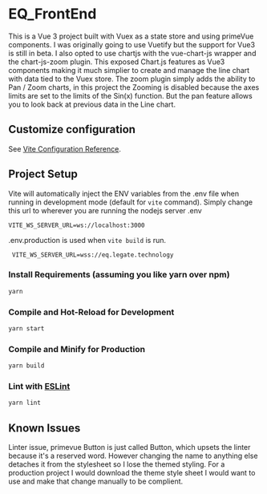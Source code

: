 # EQ_FrontEnd

This is a Vue 3 project built with Vuex as a state store and using primeVue components. I was originally going to use Vuetify but the support for Vue3 is still in beta. I also opted to use chartjs with the vue-chart-js wrapper and the chart-js-zoom plugin. This exposed Chart.js features as Vue3 components making it much simplier to create and manage the line chart with data tied to the Vuex store. The zoom plugin simply adds the ability to Pan / Zoom charts, in this project the Zooming is disabled because the axes limits are set to the limits of the Sin(x) function. But the pan feature allows you to look back at previous data in the Line chart. 

## Customize configuration

See [Vite Configuration Reference](https://vitejs.dev/config/).

## Project Setup

Vite will automatically inject the ENV variables from the .env file when running in development mode (default for `vite` command). Simply change this url to wherever you are running the nodejs server
.env
```
VITE_WS_SERVER_URL=ws://localhost:3000
```

.env.production is used when `vite build` is run. 
```
 VITE_WS_SERVER_URL=wss://eq.legate.technology
```

### Install Requirements (assuming you like yarn over npm)
```sh
yarn
```

### Compile and Hot-Reload for Development

```sh
yarn start
```

### Compile and Minify for Production

```sh
yarn build
```

### Lint with [ESLint](https://eslint.org/)

```sh
yarn lint
```

## Known Issues

Linter issue, primevue Button is just called Button, which upsets the linter because it's a reserved word. However changing the name to anything else detaches it from the stylesheet so I lose the themed styling. For a production project I would download the theme style sheet I would want to use and make that change manually to be complient. 
